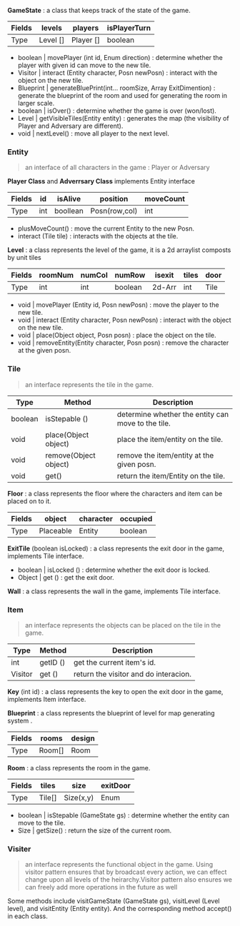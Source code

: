 **GameState** : a class that keeps track of the state of the game.

| Fields | levels | players | isPlayerTurn |
| ------ | ------ | ------ | ------ |
| Type | Level [] | Player [] | boolean |

- boolean | movePlayer (int id, Enum direction) : determine whether the player with given id can move to the new tile. 
- Visitor | interact (Entity character, Posn newPosn) : interact with the object on the new tile.
- Blueprint | generateBluePrint(int... roomSize, Array ExitDimention) : generate the blueprint of the room and used for generating the room in larger scale. 
- boolean | isOver() : determine whether the game is over (won/lost).
- Level | getVisibleTiles(Entity entity) : generates the map (the visibility of Player and Adversary are different).
- void | nextLevel() : move all player to the next level.

### Entity

> an interface of all characters in the game : Player or Adversary

**Player Class**    and **Adverrsary Class** implements Entity interface

| Fields | id | isAlive | position | moveCount |
| ------ | ------ | ------ | ------ | ------ |
| Type |int | boollean | Posn(row,col) | int |

- plusMoveCount() : move the current Entity to the new Posn.
- interact (Tile tile) : interacts with the objects at the tile. 


**Level** : a class represents the level of the game, it is a 2d arraylist composts by unit tiles

| Fields | roomNum | numCol | numRow | isexit | tiles | door |
| ------ | ------ | ------ | ------ | ------ | ------ | ------ |
| Type | int | int | boolean | 2d-Arr | int | Tile |


- void | movePlayer (Entity id, Posn newPosn) : move the player to the new tile. 
- void | interact (Entity character, Posn newPosn) : interact with the object on the new tile. 
- void | place(Object object, Posn posn) : place the object on the tile. 
- void | removeEntity(Entity character, Posn posn) : remove the character at the given posn.

### Tile
> an interface represents the tile in the game.

| Type | Method | Description |
| ------ | ------ | ------ |
| boolean | isStepable () | determine whether the entity can move to the tile.| 
| void | place(Object object) | place the item/entity on the tile.|
| void | remove(Object object) | remove the item/entity at the given posn.|
| void | get() | return the item/Entity on the tile.|


**Floor** : a class represents the floor where the characters and item can be placed on to it.

| Fields | object | character | occupied |
| ------ | ------ | ------ | ------ | 
| Type | Placeable | Entity | boolean |

**ExitTile** (boolean isLocked) : a class represents the exit door in the game, implements Tile interface.
- boolean | isLocked () : determine whether the exit door is locked.
- Object | get () : get the exit door.

**Wall** : a class represents the wall in the game, implements Tile interface.

### Item
> an interface represents the objects can be placed on the tile in the game.

| Type | Method | Description |
| ------ | ------ | ------ |
| int | getID () | get the current item's id.| 
| Visitor | get () | return the visitor and do interacion.| 

**Key** (int id) : a class represents the key to open the exit door in the game, implements Item interface.

**Blueprint** : a class represents the blueprint of level for map generating system .

| Fields | rooms | design |
| ------ | ------ | ------ |
| Type | Room[] | Room |

**Room** : a class represents the room in the game.

| Fields | tiles | size | exitDoor |
| ------ | ------ | ------ | ------ | 
| Type | Tile[] | Size(x,y) | Enum |

- boolean | isStepable (GameState gs) : determine whether the entity can move to the tile.
- Size | getSize() : return the size of the current room.

### Visiter
> an interface represents the functional object in the game.
Using visitor pattern ensures that by broadcast every action, we can effect change upon all levels of the heirarchy.Visitor pattern also ensures we can freely add more operations in the future as well

Some methods include visitGameState (GameState gs), visitLevel (Level level), and visitEntity (Entity entity). And the corresponding method accept() in each class. 
